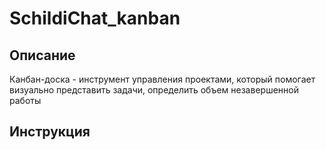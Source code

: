 # SchildiChat_kanban



## Описание

Канбан-доска - инструмент управления проектами, который помогает визуально представить задачи, определить объем незавершенной работы

## Инструкция
